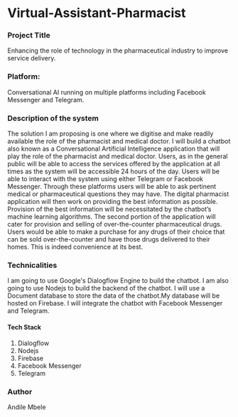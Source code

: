 # Virtual-Assistant-Pharmacist

### Project Title

Enhancing the role of technology in the pharmaceutical industry to improve service delivery.

### Platform:

Conversational AI running on multiple platforms including Facebook Messenger and Telegram.

### Description of the system

The solution I am proposing is one where we digitise and make readily available the role of the pharmacist and medical doctor. I will build a chatbot also known as a Conversational Artificial Intelligence application that will play the role of the pharmacist and medical doctor. Users, as in the general public will be able to access the services offered by the application at all times as the system will be accessible 24 hours of the day. Users will be able to interact with the system using either Telegram or Facebook Messenger.
Through these platforms users will be able to ask pertinent medical or pharmaceutical questions they may have. The digital pharmacist application will then work on providing the best information as possible. Provision of the best information will be necessitated by the chatbot’s machine learning algorithms.
The second portion of the application will cater for provision and selling of over-the-counter pharmaceutical drugs. Users would be able to make a purchase for any drugs of their choice that can be sold over-the-counter and have those drugs delivered to their homes. This is indeed convenience at its best.

### Technicalities

I am going to use Google's Dialogflow Engine to build the chatbot.
I am also going to use Nodejs to build the backend of the chatbot.
I will use a Document database to store the data of the chatbot.My database will be hosted on Firebase.
I will integrate the chatbot with Facebook Messenger and Telegram.

#### Tech Stack

1. Dialogflow
2. Nodejs
3. Firebase
4. Facebook Messenger
5. Telegram

### Author

Andile Mbele
